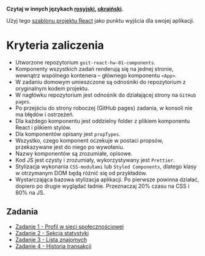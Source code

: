 **Czytaj w innych językach [rosyjski](README.md), [ukraiński](README.ua.md).**

Użyj tego
[szablonu projektu React](https://github.com/goitacademy/react-homework-template#readme)
jako punktu wyjścia dla swojej aplikacji.

# Kryteria zaliczenia

- Utworzone repozytorium `goit-react-hw-01-components`.
- Komponenty wszystkich zadań renderują się na jednej stronie, wewnątrz
  wspólnego kontenera – głównego komponentu `<App>`.
- W zadaniu domowym umieszczone są odnośniki do repozytorium z oryginalnym kodem
  projektu.
- W nagłówku repozytorium jest odnośnik do działającej strony na `GitHub pages`.
- Po przejściu do strony roboczej (GitHub pages) zadania, w konsoli nie ma
  błędów i ostrzeżeń.
- Dla każdego komponentu jest oddzielny folder z plikiem komponentu React i
  plikiem stylów.
- Dla komponentów opisany jest `propTypes`.
- Wszystko, czego komponent oczekuje w postaci propsów, przekazywane jest do
  niego po wywołaniu.
- Nazwy komponentów są zrozumiałe, opisowe.
- Kod JS jest czysty i zrozumiały, wykorzystywany jest `Prettier`.
- Stylizacja wykonania `CSS-modułami` lub `Styled Components`, dlatego klasy w
  otrzymanym DOM będą różnić się od przykładów.
- Wystarczająca bazowa stylizacja aplikacji. Po pierwsze powinna działać,
  dopiero po drugie wyglądać ładnie. Przeznaczaj 20% czasu na CSS i 80% na JS.

## Zadania

- [Zadanie 1 - Profil w sieci społecznościowej](./social-profile/README.pl.md)
- [Zadanie 2 - Sekcja statystyki](./statistics/README.pl.md)
- [Zadanie 3 - Lista znajomych](./friend-list/README.pl.md)
- [Zadanie 4 - Historia transakcji](./transaction-history/README.pl.md)
